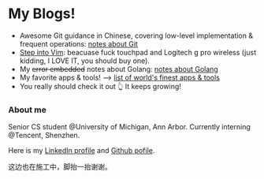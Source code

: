 # My Blogs!

* Awesome Git guidance in Chinese, covering low-level implementation & frequent operations: [notes about Git](https://CCCCY096.github.io/notes_about_git)
* [Step into Vim](https://CCCCY096.github.io/notes_about_vim): beacuase fuck touchpad and Logitech g pro wireless (just kidding, I LOVE IT, you should buy one).
* My ~~error embedded~~ notes about Golang: [notes about Golang](https://CCCCY096.github.io/about_golang)
* My favorite apps & tools! --> [list of world's finest apps & tools](https://CCCCY096.github.io/fav_software)
* You really should check it out 👆 It keeps growing!





### About me

Senior CS student @University of Michigan, Ann Arbor. Currently interning @Tencent, Shenzhen.

Here is my [LinkedIn profile](https://www.linkedin.cn/in/chengyuchen97/ "LinkedIn of Chengyu Chen") and [Github pofile](https://github.com/CCCCY096).

这边也在施工中，脚抬一抬谢谢。
